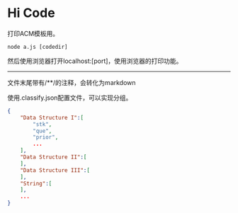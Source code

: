 # Hi Code

打印ACM模板用。

```shell
node a.js [codedir]
```

然后使用浏览器打开localhost:[port]，使用浏览器的打印功能。

---

文件末尾带有/**/的注释，会转化为markdown

使用.classify.json配置文件，可以实现分组。

```json
{
	"Data Structure I":[
		"stk",
		"que",
		"prior",
		...
	],
	"Data Structure II":[
	],
	"Data Structure III":[
	],
	"String":[
	],
	...
}
```
